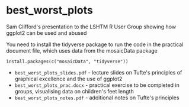 # best_worst_plots

Sam Clifford's presentation to the LSHTM R User Group showing how ggplot2 can be used and abused

You need to install the tidyverse package to run the code in the practical document file, which uses data from the mosaicData package

```
install.packages(c("mosaicData", "tidyverse"))
```

* `best_worst_plots_slides.pdf` - lecture slides on Tufte's principles of graphical excellence and the use of ggplot2 
* `best_worst_plots_prac.docx` - practical exercise to be completed in groups, visualising data on children's feet length
* `best_worst_plots_notes.pdf` - additional notes on Tufte's principles
